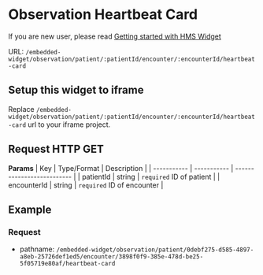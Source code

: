# Observation Heartbeat Card

If you are new user, please read [Getting started with HMS Widget](/embedded-widget?widget=get-started)


URL: `/embedded-widget/observation/patient/:patientId/encounter/:encounterId/heartbeat-card`

## Setup this widget to iframe
Replace `/embedded-widget/observation/patient/:patientId/encounter/:encounterId/heartbeat-card` url to your iframe project.

## Request HTTP GET
**Params**
| Key         | Type/Format | Description                |
| ----------- | ----------- | -------------------------- |
| patientId   | string      | `required` ID of patient   |
| encounterId | string      | `required` ID of encounter |

## Example

### Request
 - pathname: `/embedded-widget/observation/patient/0debf275-d585-4897-a8eb-25726def1ed5/encounter/3898f0f9-385e-478d-be25-5f05719e80af/heartbeat-card` 

